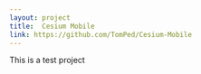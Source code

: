 ```yaml
---
layout: project
title:  Cesium Mobile
link: https://github.com/TomPed/Cesium-Mobile
---
```


This is a test project

